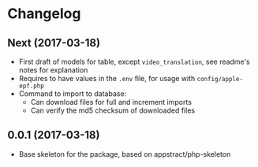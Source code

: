 # Changelog

## Next (2017-03-18)
- First draft of models for table, except `video_translation`, see readme's notes for explanation
- Requires to have values in the `.env` file, for usage with `config/apple-epf.php`
- Command to import to database:
    - Can download files for full and increment imports
    - Can verify the md5 checksum of downloaded files

## 0.0.1 (2017-03-18)
- Base skeleton for the package, based on appstract/php-skeleton
